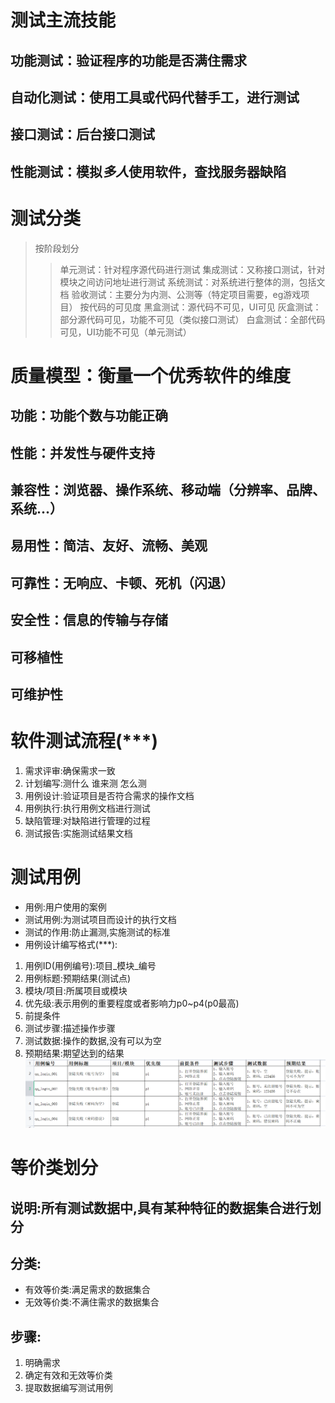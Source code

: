 # 测试主流技能
## 功能测试：验证程序的功能是否满住**需求**
## 自动化测试：使用**工具**或**代码**代替手工，进行测试
## 接口测试：后台接口测试
## 性能测试：模拟*多人*使用软件，查找服务器缺陷

# 测试分类
> 按阶段划分
>> 单元测试：针对程序源代码进行测试
>> 集成测试：又称接口测试，针对模块之间访问地址进行测试
>> 系统测试：对系统进行整体的测，包括文档
>> 验收测试：主要分为内测、公测等（特定项目需要，eg游戏项目）
> 按代码的可见度
>> 黑盒测试：源代码不可见，UI可见
>> 灰盒测试：部分源代码可见，功能不可见（类似接口测试）
>> 白盒测试：全部代码可见，UI功能不可见（单元测试）

# 质量模型：衡量一个优秀软件的维度
## 功能：功能个数与功能正确
## 性能：并发性与硬件支持
## 兼容性：浏览器、操作系统、移动端（分辨率、品牌、系统...）
## 易用性：简洁、友好、流畅、美观
## 可靠性：无响应、卡顿、死机（闪退）
## 安全性：信息的传输与存储
## 可移植性
## 可维护性

# 软件测试流程(***)
1. 需求评审:确保需求一致
2. 计划编写:测什么 谁来测 怎么测
3. 用例设计:验证项目是否符合需求的操作文档
4. 用例执行:执行用例文档进行测试
5. 缺陷管理:对缺陷进行管理的过程
6. 测试报告:实施测试结果文档

# 测试用例
* 用例:用户使用的案例
* 测试用例:为测试项目而设计的执行文档
* 测试的作用:防止漏测,实施测试的标准
* 用例设计编写格式(***):
1. 用例ID(用例编号):项目_模块_编号
2. 用例标题:预期结果(测试点)
3. 模块/项目:所属项目或模块
4. 优先级:表示用例的重要程度或者影响力p0~p4(p0最高)
5. 前提条件
6. 测试步骤:描述操作步骤
7. 测试数据:操作的数据,没有可以为空
8. 预期结果:期望达到的结果
![Alt text](https://github.com/Angryniu/study_note/blob/main/%E8%BD%AF%E4%BB%B6%E6%B5%8B%E8%AF%95%E6%A1%88%E4%BE%8B/%E6%B5%8B%E8%AF%95%E7%94%A8%E4%BE%8B.png)

# 等价类划分
## 说明:所有测试数据中,具有某种特征的数据集合进行划分
## 分类:
* 有效等价类:满足需求的数据集合
* 无效等价类:不满住需求的数据集合
## 步骤:
1. 明确需求
2. 确定有效和无效等价类
3. 提取数据编写测试用例



